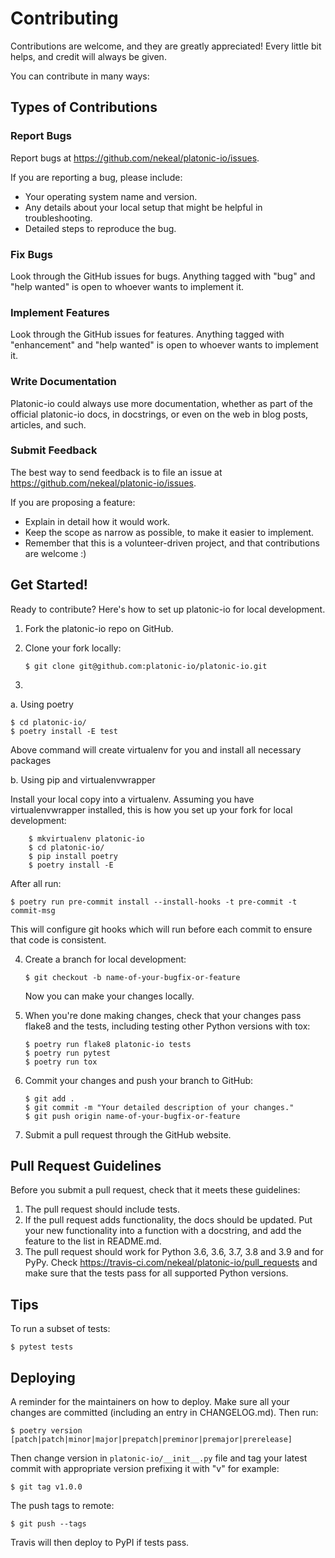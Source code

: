 Contributing
============

Contributions are welcome, and they are greatly appreciated! Every
little bit helps, and credit will always be given.

You can contribute in many ways:

Types of Contributions
----------------------

### Report Bugs

Report bugs at <https://github.com/nekeal/platonic-io/issues>.

If you are reporting a bug, please include:

-   Your operating system name and version.
-   Any details about your local setup that might be helpful in
    troubleshooting.
-   Detailed steps to reproduce the bug.

### Fix Bugs

Look through the GitHub issues for bugs. Anything tagged with "bug" and
"help wanted" is open to whoever wants to implement it.

### Implement Features

Look through the GitHub issues for features. Anything tagged with
"enhancement" and "help wanted" is open to whoever wants to implement
it.

### Write Documentation

Platonic-io could always use more documentation, whether as part of the
official platonic-io docs, in docstrings, or even on the web in blog posts,
articles, and such.

### Submit Feedback

The best way to send feedback is to file an issue at
<https://github.com/nekeal/platonic-io/issues>.

If you are proposing a feature:

-   Explain in detail how it would work.
-   Keep the scope as narrow as possible, to make it easier to
    implement.
-   Remember that this is a volunteer-driven project, and that
    contributions are welcome :)

Get Started!
------------

Ready to contribute? Here's how to set up platonic-io for local
development.

1.  Fork the platonic-io repo on GitHub.
2.  Clone your fork locally:

        $ git clone git@github.com:platonic-io/platonic-io.git

3.
  a. Using poetry

    $ cd platonic-io/
    $ poetry install -E test
Above command will create virtualenv for you and install all necessary packages

  b. Using pip and virtualenvwrapper

   Install your local copy into a virtualenv. Assuming you have
    virtualenvwrapper installed, this is how you set up your fork for
    local development:

        $ mkvirtualenv platonic-io
        $ cd platonic-io/
        $ pip install poetry
        $ poetry install -E

After all run:

    $ poetry run pre-commit install --install-hooks -t pre-commit -t commit-msg

This will configure git hooks which will run before each commit to ensure
that code is consistent.

4.  Create a branch for local development:

        $ git checkout -b name-of-your-bugfix-or-feature

    Now you can make your changes locally.

5.  When you're done making changes, check that your changes pass flake8
    and the tests, including testing other Python versions with tox:

        $ poetry run flake8 platonic-io tests
        $ poetry run pytest
        $ poetry run tox

6.  Commit your changes and push your branch to GitHub:

        $ git add .
        $ git commit -m "Your detailed description of your changes."
        $ git push origin name-of-your-bugfix-or-feature

7.  Submit a pull request through the GitHub website.

Pull Request Guidelines
-----------------------

Before you submit a pull request, check that it meets these guidelines:

1.  The pull request should include tests.
2.  If the pull request adds functionality, the docs should be updated.
    Put your new functionality into a function with a docstring, and add
    the feature to the list in README.md.
3.  The pull request should work for Python 3.6, 3.6, 3.7, 3.8 and 3.9 and
    for PyPy. Check
    <https://travis-ci.com/nekeal/platonic-io/pull_requests> and make sure
    that the tests pass for all supported Python versions.

Tips
----

To run a subset of tests:

    $ pytest tests

Deploying
---------

A reminder for the maintainers on how to deploy. Make sure all your
changes are committed (including an entry in CHANGELOG.md). Then run:

    $ poetry version [patch|patch|minor|major|prepatch|preminor|premajor|prerelease]
Then change version in `platonic-io/__init__.py` file and tag your latest commit with appropriate version prefixing it with "v"
for example:

    $ git tag v1.0.0

The push tags to remote:

    $ git push --tags

Travis will then deploy to PyPI if tests pass.
